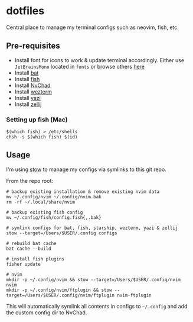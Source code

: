 # dotfiles

Central place to manage my terminal configs such as neovim, fish, etc.

## Pre-requisites

- Install font for icons to work & update terminal accordingly.
Either use `JetBrainsMono` located in `fonts` or browse others [here](https://github.com/ryanoasis/nerd-fonts)
- Install [bat](https://github.com/sharkdp/bat)
- Install [fish](https://fishshell.com/)
- Install [NvChad](https://github.com/NvChad/NvChad)
- Install [wezterm](https://wezfurlong.org/wezterm/index.html)
- Install [yazi](https://yazi-rs.github.io/)
- Install [zellij](https://zellij.dev/)

### Setting up fish (Mac)

```shell
$(which fish) > /etc/shells
chsh -s $(which fish) $(id)
```

## Usage

I'm using [stow](https://www.gnu.org/software/stow/) to manage my configs via symlinks to this git repo.

From the repo root:

```shell
# backup existing installation & remove existing nvim data
mv ~/.config/nvim ~/.config/nvim.bak
rm -rf ~/.local/share/nvim

# backup existing fish config
mv ~/.config/fish/config.fish{,.bak}

# symlink configs for bat, fish, starship, wezterm, yazi & zellij
stow --target=/Users/$USER/.config configs

# rebuild bat cache
bat cache --build

# install fish plugins
fisher update

# nvim
mkdir -p ~/.config/nvim && stow --target=/Users/$USER/.config/nvim nvim
mkdir -p ~/.config/nvim/ftplugin && stow --target=/Users/$USER/.config/nvim/ftplugin nvim-ftplugin
```

This will automatically symlink all contents in configs to `~/.config` and add the custom config dir to NvChad.
